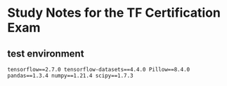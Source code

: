 # Study Notes for the TF Certification Exam

## test environment
`tensorflow==2.7.0
tensorflow-datasets==4.4.0
Pillow==8.4.0
pandas==1.3.4
numpy==1.21.4
scipy==1.7.3
`

